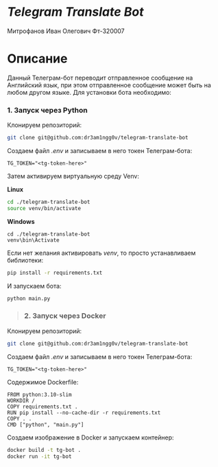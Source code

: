 # *Telegram Translate Bot*
Митрофанов Иван Олегович Фт-320007

# **Описание**
Данный Телеграм-бот переводит отправленное сообщение на Английский язык, при этом отправленное сообщение может быть на любом другом языке.
Для установки бота необходимо:

### **1. Запуск через Python**

Клонируем репозиторий:
```bash
git clone git@github.com:dr3am1ngg0v/telegram-translate-bot
```

Создаем файл *.env* и записываем в него токен Телеграм-бота:
```env
TG_TOKEN="<tg-token-here>"
```

Затем активируем виртуальную среду Venv:

**Linux**

```bash
cd ./telegram-translate-bot
source venv/bin/activate
```

**Windows**
```
cd ./telegram-translate-bot
venv\bin\Activate
```

Если нет желания активировать *venv*, то просто устанавливаем библиотеки:
```bash
pip install -r requirements.txt
```

И запускаем бота:
```bash
python main.py
```

> ### **2. Запуск через Docker**

Клонируем репозиторий:
```bash
git clone git@github.com:dr3am1ngg0v/telegram-translate-bot
```

Создаем файл *.env* и записываем в него токен Телеграм-бота:
```env
TG_TOKEN="<tg-token-here>"
```

Содержимое Dockerfile:
```
FROM python:3.10-slim
WORKDIR /
COPY requirements.txt .
RUN pip install --no-cache-dir -r requirements.txt
COPY . .
CMD ["python", "main.py"]
```

Создаем изображение в Docker и запускаем контейнер:
```bash
docker build -t tg-bot .
docker run -it tg-bot
```
